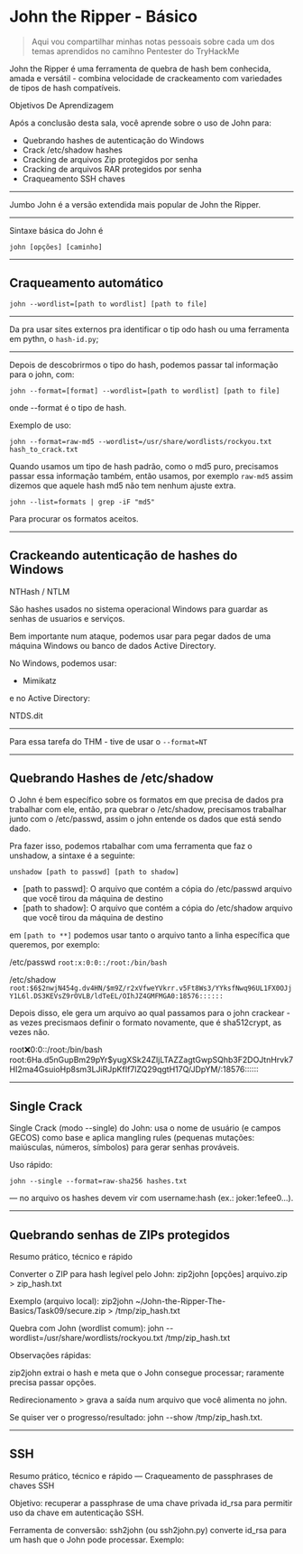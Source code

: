 # John the Ripper - Básico

> Aqui vou compartilhar minhas notas pessoais sobre cada um dos temas aprendidos no camihno Pentester do TryHackMe

John the Ripper é uma ferramenta de quebra de hash bem conhecida, amada e versátil - combina velocidade de crackeamento com variedades de tipos de hash compatíveis.

Objetivos De Aprendizagem

Após a conclusão desta sala, você aprende sobre o uso de John para:

- Quebrando hashes de autenticação do Windows
- Crack /etc/shadow hashes
- Cracking de arquivos Zip protegidos por senha
- Cracking de arquivos RAR protegidos por senha
- Craqueamento SSH chaves 

---

Jumbo John é a versão extendida mais popular de John the Ripper.

---


Sintaxe básica do John é

`john [opções] [caminho]`

---

## Craqueamento automático

`john --wordlist=[path to wordlist] [path to file]`

---

Da pra usar sites externos pra identificar o tip odo hash ou uma ferramenta em pythn, o `hash-id.py`;

---

Depois de descobrirmos o tipo do hash, podemos passar tal informação para o john, com:

`john --format=[format] --wordlist=[path to wordlist] [path to file]`

onde --format é o tipo de hash.

Exemplo de uso:

`john --format=raw-md5 --wordlist=/usr/share/wordlists/rockyou.txt hash_to_crack.txt`

Quando usamos um tipo de hash padrão, como o md5 puro, precisamos passar essa informação também, então usamos, por exemplo `raw-md5` assim dizemos que aquele hash md5 não tem nenhum ajuste extra.

`john --list=formats | grep -iF "md5"`

Para procurar os formatos aceitos.

---

## Crackeando autenticação de hashes do Windows

NTHash / NTLM

São hashes usados no sistema operacional Windows para guardar as senhas de usuarios e serviços.

Bem importante num ataque, podemos usar para pegar dados de uma máquina Windows ou banco de dados Active Directory.

No Windows, podemos usar:

- Mimikatz 

e no Active Directory:

NTDS.dit

---

Para essa tarefa do THM - tive de usar o `--format=NT`

---

## Quebrando Hashes de /etc/shadow 

O John é bem específico sobre os formatos em que precisa de dados pra trabalhar com ele, então, pra quebrar o /etc/shadow, precisamos trabalhar junto com o /etc/passwd, assim o john entende os dados que está sendo dado.

Pra fazer isso, podemos rtabalhar com uma ferramenta que faz o unshadow, a sintaxe é a seguinte:

`unshadow [path to passwd] [path to shadow]`

- [path to passwd]: O arquivo que contém a cópia do /etc/passwd arquivo que você tirou da máquina de destino
- [path to shadow]: O arquivo que contém a cópia do /etc/shadow arquivo que você tirou da máquina de destino 

em `[path to **]` podemos usar tanto o arquivo tanto a linha específica que queremos, por exemplo: 


/etc/passwd
`root:x:0:0::/root:/bin/bash`

/etc/shadow
`root:$6$2nwjN454g.dv4HN/$m9Z/r2xVfweYVkrr.v5Ft8Ws3/YYksfNwq96UL1FX0OJjY1L6l.DS3KEVsZ9rOVLB/ldTeEL/OIhJZ4GMFMGA0:18576::::::`

Depois disso, ele gera um arquivo ao qual passamos para o john crackear - as vezes precismaos definir o formato novamente, que é sha512crypt, as vezes não.


root:x:0:0::/root:/bin/bash root:$6$Ha.d5nGupBm29pYr$yugXSk24ZljLTAZZagtGwpSQhb3F2DOJtnHrvk7HI2ma4GsuioHp8sm3LJiRJpKfIf7lZQ29qgtH17Q/JDpYM/:18576::::::

---

## Single Crack

Single Crack (modo --single) do John: usa o nome de usuário (e campos GECOS) como base e aplica mangling rules (pequenas mutações: maiúsculas, números, símbolos) para gerar senhas prováveis.

Uso rápido:

`john --single --format=raw-sha256 hashes.txt`

— no arquivo os hashes devem vir com username:hash (ex.: joker:1efee0...).

---

## Quebrando senhas de ZIPs protegidos

Resumo prático, técnico e rápido

Converter o ZIP para hash legível pelo John:
zip2john [opções] arquivo.zip > zip_hash.txt

Exemplo (arquivo local):
zip2john ~/John-the-Ripper-The-Basics/Task09/secure.zip > /tmp/zip_hash.txt

Quebra com John (wordlist comum):
john --wordlist=/usr/share/wordlists/rockyou.txt /tmp/zip_hash.txt

Observações rápidas:

zip2john extrai o hash e meta que o John consegue processar; raramente precisa passar opções.

Redirecionamento > grava a saída num arquivo que você alimenta no john.

Se quiser ver o progresso/resultado: john --show /tmp/zip_hash.txt.

---

## SSH

Resumo prático, técnico e rápido — Craqueamento de passphrases de chaves SSH

Objetivo: recuperar a passphrase de uma chave privada id_rsa para permitir uso da chave em autenticação SSH.

Ferramenta de conversão: ssh2john (ou ssh2john.py) converte id_rsa para um hash que o John pode processar.
Exemplo: